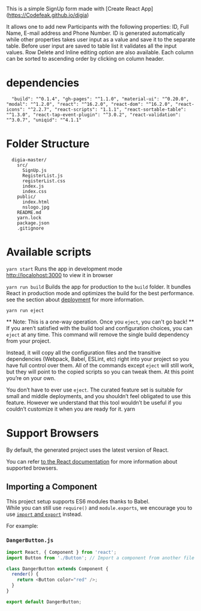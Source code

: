 This is a simple SignUp form made with [Create React App]
(https://Codefeak.github.io/digia)

It allows one to add new Participants with the following properties:
ID, Full Name, E-mail address and Phone Number. ID is generated automatically
while other properties takes user input as a value and save it to the separate
table.
Before user input are saved to table list it validates all the input values.
Row Delete and Inline editing option are also available. Each column can be sorted
to ascending order by clicking on column header.

# dependencies

``  "build": "^0.1.4",
  "gh-pages": "^1.1.0",
  "material-ui": "^0.20.0",
  "modal": "^1.2.0",
  "react": "^16.2.0",
  "react-dom": "^16.2.0",
  "react-icons": "^2.2.7",
  "react-scripts": "1.1.1",
  "react-sortable-table": "^1.3.0",
  "react-tap-event-plugin": "^3.0.2",
  "react-validation": "^3.0.7",
  "uniqid": "^4.1.1"``

# Folder Structure

```
  digia-master/
    src/
      SignUp.js
      RegisterList.js
      registerList.css
      index.js
      index.css
    public/
      index.html
      nslogo.jpg
    README.md
    yarn.lock
    package.json
    .gitignore
```
# Available scripts
 `yarn start`
   Runs the app in development mode <br>
   [http://localohost:3000](#http://localohost:3000) to view it in browser

 `yarn run build`
    Builds the app for production to the `build` folder.
    It bundles React in production mode and optimizes the build for the best performance.
    see the section about [deployment](#deployment) for more information.

 `yarn run eject`

** Note: This is a one-way operation. Once you `eject`, you can't go back! **
If you aren’t satisfied with the build tool and configuration choices, you can `eject` at any time. This command will remove the single build dependency from your project.

Instead, it will copy all the configuration files and the transitive dependencies (Webpack, Babel, ESLint, etc) right into your project so you have full control over them. All of the commands except `eject` will still work, but they will point to the copied scripts so you can tweak them. At this point you’re on your own.

You don’t have to ever use `eject`. The curated feature set is suitable for small and middle deployments, and you shouldn’t feel obligated to use this feature. However we understand that this tool wouldn’t be useful if you couldn’t customize it when you are ready for it.
yarn

# Support Browsers

By default, the generated project uses the latest version of React.

You can refer [to the React documentation](https://reactjs.org/docs/react-dom.html#browser-support) for more information about supported browsers.

## Importing a Component

This project setup supports ES6 modules thanks to Babel.<br>
While you can still use `require()` and `module.exports`, we encourage you to use [`import` and `export`](http://exploringjs.com/es6/ch_modules.html) instead.

For example:
### `DangerButton.js`


```js
import React, { Component } from 'react';
import Button from './Button'; // Import a component from another file

class DangerButton extends Component {
  render() {
    return <Button color="red" />;
  }
}

export default DangerButton;
